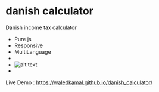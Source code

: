 # danish calculator
Danish income tax calculator

- Pure js 
- Responsive 
- MultiLanguage 
- 
- ![alt text](https://l.top4top.io/p_2178cteq91.png)
- 
Live Demo  : https://waledkamal.github.io/danish_calculator/

